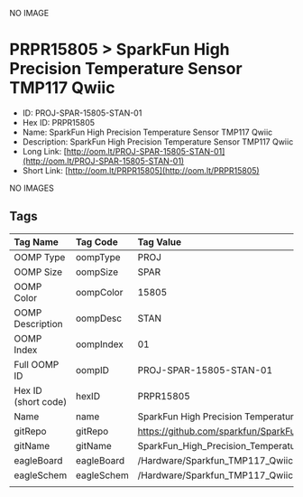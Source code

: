 


  
NO IMAGE  
# PRPR15805 > SparkFun High Precision Temperature Sensor TMP117 Qwiic

- ID: PROJ-SPAR-15805-STAN-01
- Hex ID: PRPR15805
- Name: SparkFun High Precision Temperature Sensor TMP117 Qwiic
- Description: SparkFun High Precision Temperature Sensor TMP117 Qwiic
- Long Link: [http://oom.lt/PROJ-SPAR-15805-STAN-01](http://oom.lt/PROJ-SPAR-15805-STAN-01)
- Short Link: [http://oom.lt/PRPR15805](http://oom.lt/PRPR15805)
  
NO IMAGES  
## Tags
  

|Tag Name|Tag Code|Tag Value|
| :--- | :--- | :--- |
|OOMP Type|oompType|PROJ|
|OOMP Size|oompSize|SPAR|
|OOMP Color|oompColor|15805|
|OOMP Description|oompDesc|STAN|
|OOMP Index|oompIndex|01|
|Full OOMP ID|oompID|PROJ-SPAR-15805-STAN-01|
|Hex ID (short code)|hexID|PRPR15805|
|Name|name|SparkFun High Precision Temperature Sensor TMP117 Qwiic|
|gitRepo|gitRepo|https://github.com/sparkfun/SparkFun_High_Precision_Temperature_Sensor_TMP117_Qwiic|
|gitName|gitName|SparkFun_High_Precision_Temperature_Sensor_TMP117_Qwiic|
|eagleBoard|eagleBoard|/Hardware/Sparkfun_TMP117_Qwiic.brd|
|eagleSchem|eagleSchem|/Hardware/Sparkfun_TMP117_Qwiic.sch|
||||
